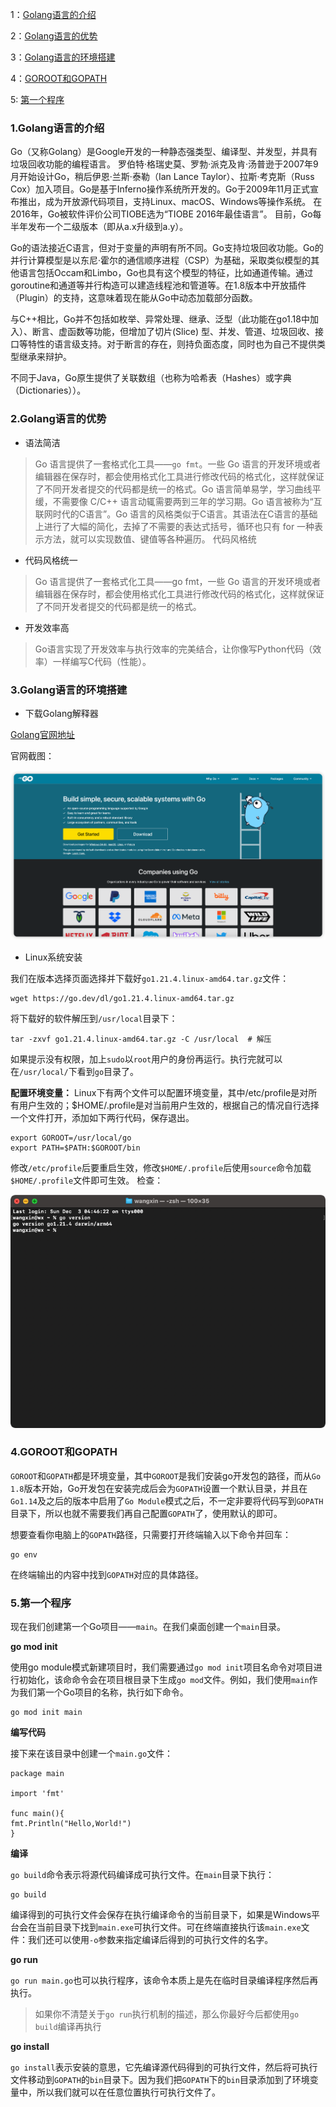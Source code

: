 1：<a href="#1">Golang语言的介绍</a>

2：<a href="#2">Golang语言的优势</a>

3：<a href="#3">Golang语言的环境搭建</a>

4：<a href="#4">GOROOT和GOPATH</a>

5: <a href="#5">第一个程序</a>

### <a name="1">1.Golang语言的介绍</a>

Go（又称Golang）是Google开发的一种静态强类型、编译型、并发型，并具有垃圾回收功能的编程语言。
罗伯特·格瑞史莫、罗勃·派克及肯·汤普逊于2007年9月开始设计Go，稍后伊恩·兰斯·泰勒（Ian Lance Taylor）、拉斯·考克斯（Russ
Cox）加入项目。Go是基于Inferno操作系统所开发的。Go于2009年11月正式宣布推出，成为开放源代码项目，支持Linux、macOS、Windows等操作系统。
在2016年，Go被软件评价公司TIOBE选为“TIOBE 2016年最佳语言”。 目前，Go每半年发布一个二级版本（即从a.x升级到a.y）。

Go的语法接近C语言，但对于变量的声明有所不同。Go支持垃圾回收功能。Go的并行计算模型是以东尼·霍尔的通信顺序进程（CSP）为基础，采取类似模型的其他语言包括Occam和Limbo，Go也具有这个模型的特征，比如通道传输。通过goroutine和通道等并行构造可以建造线程池和管道等。在1.8版本中开放插件（Plugin）的支持，这意味着现在能从Go中动态加载部分函数。

与C++相比，Go并不包括如枚举、异常处理、继承、泛型（此功能在go1.18中加入）、断言、虚函数等功能，但增加了切片(Slice)
型、并发、管道、垃圾回收、接口等特性的语言级支持。对于断言的存在，则持负面态度，同时也为自己不提供类型继承来辩护。

不同于Java，Go原生提供了关联数组（也称为哈希表（Hashes）或字典（Dictionaries））。

### <a name="2">2.Golang语言的优势</a>

- 语法简洁

> Go 语言提供了一套格式化工具——`go fmt`。一些 Go
语言的开发环境或者编辑器在保存时，都会使用格式化工具进行修改代码的格式化，这样就保证了不同开发者提交的代码都是统一的格式。Go
语言简单易学，学习曲线平缓，不需要像 C/C++ 语言动辄需要两到三年的学习期。Go
语言被称为“互联网时代的C语言”。Go 语言的风格类似于C语言。其语法在C语言的基础上进行了大幅的简化，去掉了不需要的表达式括号，循环也只有
for 一种表示方法，就可以实现数值、键值等各种遍历。
代码风格统

- 代码风格统一

> Go 语言提供了一套格式化工具——go fmt，一些 Go 语言的开发环境或者编辑器在保存时，都会使用格式化工具进行修改代码的格式化，这样就保证了不同开发者提交的代码都是统一的格式。

- 开发效率高

> Go语言实现了开发效率与执行效率的完美结合，让你像写Python代码（效率）一样编写C代码（性能）。

### <a name="3">3.Golang语言的环境搭建</a>

- 下载Golang解释器

[Golang官网地址](https:golang.dev "Golang官网")

官网截图：

![img.png](img.png)

- Linux系统安装

我们在版本选择页面选择并下载好`go1.21.4.linux-amd64.tar.gz`文件：

```shell
wget https://go.dev/dl/go1.21.4.linux-amd64.tar.gz
```

将下载好的软件解压到`/usr/local`目录下：

```shell
tar -zxvf go1.21.4.linux-amd64.tar.gz -C /usr/local  # 解压
```

如果提示没有权限，加上`sudo`以`root`用户的身份再运行。执行完就可以在`/usr/local/`下看到`go`目录了。

**配置环境变量：** Linux下有两个文件可以配置环境变量，其中/etc/profile是对所有用户生效的；$HOME/.profile是对当前用户生效的，根据自己的情况自行选择一个文件打开，添加如下两行代码，保存退出。

```shell
export GOROOT=/usr/local/go
export PATH=$PATH:$GOROOT/bin
```

修改`/etc/profile`后要重启生效，修改`$HOME/.profile`后使用`source`命令加载`$HOME/.profile`文件即可生效。 检查：

![img_2.png](img_2.png)

### <a name="4">4.GOROOT和GOPATH</a>

`GOROOT`和`GOPATH`都是环境变量，其中`GOROOT`是我们安装go开发包的路径，而从`Go 1.8`版本开始，Go开发包在安装完成后会为`GOPATH`设置一个默认目录，并且在`Go1.14`及之后的版本中启用了`Go Module`模式之后，不一定非要将代码写到`GOPATH`目录下，所以也就不需要我们再自己配置`GOPATH`了，使用默认的即可。

想要查看你电脑上的`GOPATH`路径，只需要打开终端输入以下命令并回车：

```shell
go env
```

在终端输出的内容中找到`GOPATH`对应的具体路径。

### <a name="5">5.第一个程序</a>

现在我们创建第一个Go项目——`main`。在我们桌面创建一个`main`目录。

**go mod init**

使用go module模式新建项目时，我们需要通过`go mod init`项目名命令对项目进行初始化，该命命令会在项目根目录下生成`go mod`文件。例如，我们使用`main`作为我们第一个Go项目的名称，执行如下命令。

```shell
go mod init main
```

**编写代码**

接下来在该目录中创建一个`main.go`文件：

```shell
package main

import 'fmt'

func main(){
fmt.Println("Hello,World!")
}
```

**编译**

`go build`命令表示将源代码编译成可执行文件。在`main`目录下执行：

```shell
go build
```

编译得到的可执行文件会保存在执行编译命令的当前目录下，如果是Windows平台会在当前目录下找到`main.exe`可执行文件。可在终端直接执行该`main.exe`文件：我们还可以使用`-o`参数来指定编译后得到的可执行文件的名字。

**go run**

`go run main.go`也可以执行程序，该命令本质上是先在临时目录编译程序然后再执行。

>如果你不清楚关于`go run`执行机制的描述，那么你最好今后都使用`go build`编译再执行

**go install**

`go install`表示安装的意思，它先编译源代码得到的可执行文件，然后将可执行文件移动到`GOPATH`的`bin`目录下。因为我们把`GOPATH`下的`bin`目录添加到了环境变量中，所以我们就可以在任意位置执行可执行文件了。
